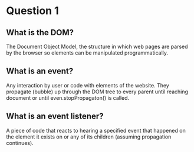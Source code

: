 # Question 1

## What is the DOM?

The Document Object Model, the structure in which web pages are parsed by the browser so elements can be manipulated programmatically.

## What is an event?

Any interaction by user or code with elements of the website. They propagate (bubble) up through the DOM tree to every parent until reaching document or until even.stopPropagaton() is called.

## What is an event listener?

A piece of code that reacts to hearing a specified event that happened on the element it exists on or any of its children (assuming propagation continues).